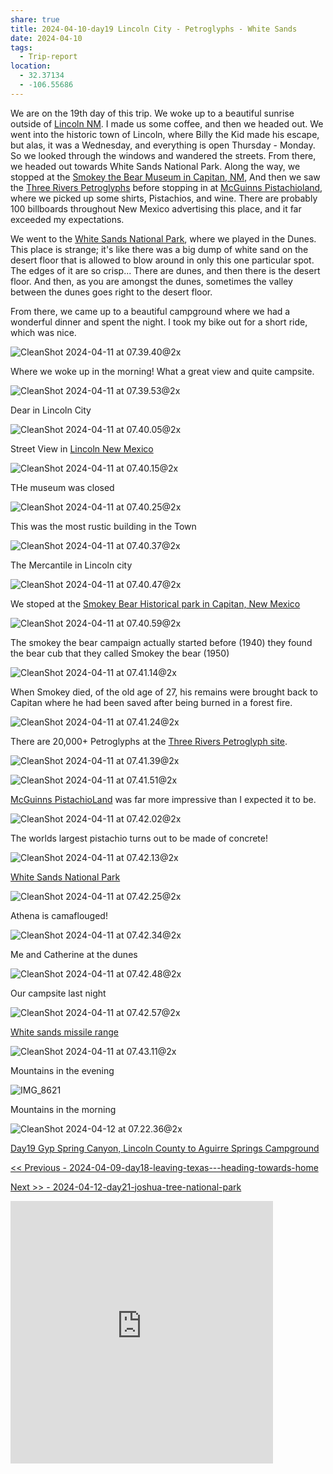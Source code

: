```yaml
---
share: true
title: 2024-04-10-day19 Lincoln City - Petroglyphs - White Sands
date: 2024-04-10
tags:
  - Trip-report
location:
  - 32.37134
  - -106.55686
---
```



We are on the 19th day of this trip.  We woke up to a beautiful sunrise outside of [Lincoln NM](https://en.wikipedia.org/wiki/Lincoln,_New_Mexico).   I made us some coffee, and then we headed out.    We went into the historic town of Lincoln, where Billy the Kid made his escape, but alas, it was a Wednesday, and everything is open Thursday - Monday.  So we looked through the windows and wandered the streets.  From there, we headed out towards White Sands National Park.   Along the way, we stopped at the [Smokey the Bear Museum in Capitan, NM](https://www.villageofcapitan.org/community/page/museum-and-gift-shop),   And then we saw the [Three Rivers Petroglyphs](https://www.blm.gov/visit/three-rivers-petroglyph-site) before stopping in at [McGuinns Pistachioland](https://pistachioland.com/), where we picked up some shirts, Pistachios, and wine.  There are probably 100 billboards throughout New Mexico advertising this place, and it far exceeded my expectations.  

We went to the [White Sands National Park](https://www.nps.gov/whsa/index.htm), where we played in the Dunes.  This place is strange; it's like there was a big dump of white sand on the desert floor that is allowed to blow around in only this one particular spot.    The edges of it are so crisp...  There are dunes, and then there is the desert floor.  And then, as you are amongst the dunes, sometimes the valley between the dunes goes right to the desert floor.  

From there, we came up to a beautiful campground where we had a wonderful dinner and spent the night.   I took my bike out for a short ride, which was nice.

![CleanShot 2024-04-11 at 07.39.40@2x](../attachments/CleanShot%202024-04-11%20at%2007.39.40@2x.png)

Where we woke up in the morning!   What a great view and quite campsite.

![CleanShot 2024-04-11 at 07.39.53@2x](../attachments/CleanShot%202024-04-11%20at%2007.39.53@2x.png)

Dear in Lincoln City

![CleanShot 2024-04-11 at 07.40.05@2x](../attachments/CleanShot%202024-04-11%20at%2007.40.05@2x.png)

Street View in [Lincoln New Mexico](https://www.legendsofamerica.com/nm-lincoln/)

![CleanShot 2024-04-11 at 07.40.15@2x](../attachments/CleanShot%202024-04-11%20at%2007.40.15@2x.png)

THe museum was closed

![CleanShot 2024-04-11 at 07.40.25@2x](../attachments/CleanShot%202024-04-11%20at%2007.40.25@2x.png)

This was the most rustic building in the Town

![CleanShot 2024-04-11 at 07.40.37@2x](../attachments/CleanShot%202024-04-11%20at%2007.40.37@2x.png)

The Mercantile in Lincoln city

![CleanShot 2024-04-11 at 07.40.47@2x](../attachments/CleanShot%202024-04-11%20at%2007.40.47@2x.png)

We stoped at the [Smokey Bear Historical park in Capitan, New Mexico](https://www.emnrd.nm.gov/sfd/smokey-bear-historical-park/)

![CleanShot 2024-04-11 at 07.40.59@2x](../attachments/CleanShot%202024-04-11%20at%2007.40.59@2x.png)

The smokey the bear campaign actually started before (1940) they found the bear cub that they called Smokey the bear (1950)

![CleanShot 2024-04-11 at 07.41.14@2x](../attachments/CleanShot%202024-04-11%20at%2007.41.14@2x.png)

When Smokey died, of the old age of 27, his remains were brought back to Capitan where he had been saved after being burned in a forest fire.

![CleanShot 2024-04-11 at 07.41.24@2x](../attachments/CleanShot%202024-04-11%20at%2007.41.24@2x.png)

There are 20,000+ Petroglyphs at the [Three Rivers Petroglyph site](https://www.blm.gov/visit/three-rivers-petroglyph-site). 

![CleanShot 2024-04-11 at 07.41.39@2x](../attachments/CleanShot%202024-04-11%20at%2007.41.39@2x.png)

![CleanShot 2024-04-11 at 07.41.51@2x](../attachments/CleanShot%202024-04-11%20at%2007.41.51@2x.png)

[McGuinns PistachioLand](https://pistachioland.com/) was far more impressive than I expected it to be.  

![CleanShot 2024-04-11 at 07.42.02@2x](../attachments/CleanShot%202024-04-11%20at%2007.42.02@2x.png)

The worlds largest pistachio turns out to be made of concrete!

![CleanShot 2024-04-11 at 07.42.13@2x](../attachments/CleanShot%202024-04-11%20at%2007.42.13@2x.png)

[White Sands National Park](https://www.nps.gov/whsa/index.htm)

![CleanShot 2024-04-11 at 07.42.25@2x](../attachments/CleanShot%202024-04-11%20at%2007.42.25@2x.png)

Athena is camaflouged!

![CleanShot 2024-04-11 at 07.42.34@2x](../attachments/CleanShot%202024-04-11%20at%2007.42.34@2x.png)

Me and Catherine at the dunes

![CleanShot 2024-04-11 at 07.42.48@2x](../attachments/CleanShot%202024-04-11%20at%2007.42.48@2x.png)

Our campsite last night

![CleanShot 2024-04-11 at 07.42.57@2x](../attachments/CleanShot%202024-04-11%20at%2007.42.57@2x.png)

[White sands missile range](https://www.wsmr.army.mil)

![CleanShot 2024-04-11 at 07.43.11@2x](../attachments/CleanShot%202024-04-11%20at%2007.43.11@2x.png)

Mountains in the evening

![IMG_8621](../attachments/IMG_8621.jpeg)

Mountains in the morning

![CleanShot 2024-04-12 at 07.22.36@2x](../attachments/CleanShot%202024-04-12%20at%2007.22.36@2x.png)

[Day19 Gyp Spring Canyon, Lincoln County to  Aguirre Springs Campground](https://www.gaiagps.com/public/4zpfBcJpvptL8YlFXMrseSw4/)

[<< Previous - 2024-04-09-day18-leaving-texas---heading-towards-home](./2024-04-09-day18-leaving-texas---heading-towards-home.md)

[Next >> - 2024-04-12-day21-joshua-tree-national-park](./2024-04-12-day21-joshua-tree-national-park.md)


<iframe src="https://www.gaiagps.com/public/4zpfBcJpvptL8YlFXMrseSw4/?embed=True" style="border:none; overflow-y: hidden; background-color:white; min-width: 320px; max-width:420px; width:100%; height: 420px;" seamless />

